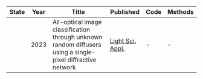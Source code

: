 | State|Year|Title | Published  | Code       | Methods |
|-------|-------| ----- | ----- | ------- | ------- |
||2023|All-optical image classification through unknown random diffusers using a single-pixel diffractive network|[Light Sci. Appl.](https://doi.org/10.1038/s41377-023-01116-3)|-|-|
